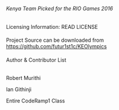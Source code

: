 *Kenya Team Picked for the RIO Games 2016*
######

Licensing Information: READ LICENSE
####
Project Source can be downloaded from https://github.com/futur1st1c/KEOlympics
####

Author & Contributor List
######
Robert Murithi

Ian Githinji

Entire CodeRamp1 Class
